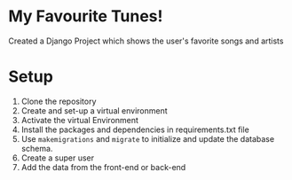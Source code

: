 # My Favourite Tunes!

Created a Django Project which shows the user's favorite songs and artists


# Setup

 1. Clone the repository
 2. Create and set-up a virtual environment 
 3. Activate the virtual Environment 
 4. Install the packages and dependencies in requirements.txt file
 5. Use `makemigrations` and `migrate` to initialize and update the database schema.
 6. Create a super user 
 7. Add the data from the front-end or back-end
